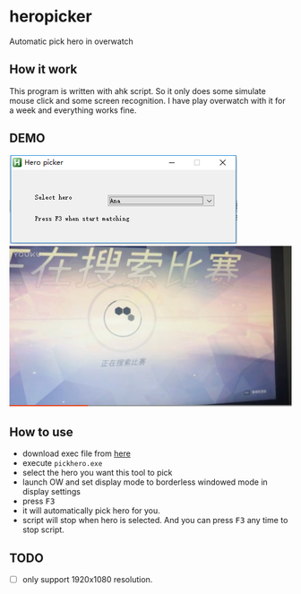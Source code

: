 # heropicker
Automatic pick hero in overwatch

## How it work

This program is written with ahk script. So it only does some simulate mouse click and some screen recognition. I have play overwatch with it for a week and everything works fine.

## DEMO
![](./msc/gui.png)
[![](./msc/video.png)](http://player.youku.com/player.php/sid/XMjUwODI2Mzc5Mg==/v.swf)

## How to use 

- download exec file from [here](https://github.com/ufo22940268/heropicker/releases)
- execute `pickhero.exe`
- select the hero you want this tool to pick
- launch OW and set display mode to borderless windowed mode in display settings
- press <kbd>F3</kbd>
- it will automatically pick hero for you.
- script will stop when hero is selected. And you can press <kbd>F3</kbd> any time to stop script.
## TODO

- [ ] only support 1920x1080 resolution.

